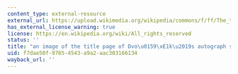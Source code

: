 ```yaml
---
content_type: external-resource
external_url: https://upload.wikimedia.org/wikipedia/commons/f/ff/The_title_page_of_the_autograph_score_of_Dvo%C5%99%C3%A1k%27s_ninth_symphony.jpg
has_external_license_warning: true
license: https://en.wikipedia.org/wiki/All_rights_reserved
status: ''
title: "an image of the title page of Dvo\u0159\xE1k\u2019s autograph score"
uid: f7dae50f-9765-4543-a9a2-aac303166134
wayback_url: ''
---
```

